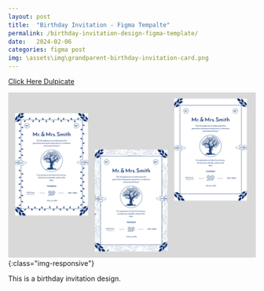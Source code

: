 ```yaml
---
layout: post
title:  "Birthday Invitation - Figma Tempalte"
permalink: /birthday-invitation-design-figma-template/
date:   2024-02-06
categories: figma post
img: \assets\img\grandparent-birthday-invitation-card.png
---
```



<a class="button" href="https://www.figma.com/community/file/1336458576131941150/grandparent-birthday-ceremony-invitation-card-figma" target="_blank">Click Here Dulpicate</a>

![image-title-here](\assets\img\grandparent-birthday-invitation-card.png){:class="img-responsive"}

This is a birthday invitation design.  